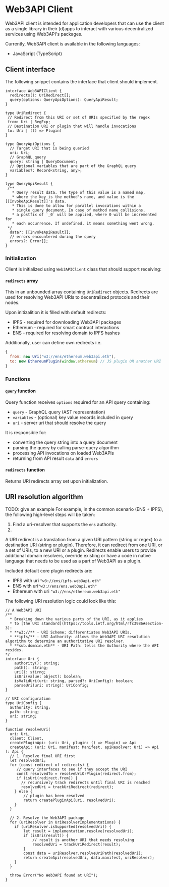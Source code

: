 # Web3API Client

Web3API client is intended for application developers that can use the client as a single library in their (d)apps to interact with various decentralized services using Web3API's packages.

Currently, Web3API client is available in the following languages:
 - JavaScript (TypeScript)

## Client interface
The following snippet contains the interface that client should implement.

```
interface Web3APIClient {
  redirects(): UriRedirect[];
  query(options: QueryApiOptions): QueryApiResult;
}

type UriRedirect {
 // Redirect from this URI or set of URIs specified by the regex
 from: Uri | RegExp;
 // Destination URI or plugin that will handle invocations
 to: Uri | (() => Plugin)
}

type QueryApiOptions {
  // Target URI that is being queried
  uri: Uri;
  // GraphQL query
  query: string | QueryDocument;
  // Optional variables that are part of the GraphQL query
  variables?: Record<string, any>;
}

type QueryApiResult {
 /**
   * Query result data. The type of this value is a named map,
   * where the key is the method's name, and value is the [[InvokeApiResult]]'s data.
   * This is done to allow for parallel invocations within a
   * single query document. In case of method name collisions,
   * a postfix of `_0` will be applied, where 0 will be incremented for
   * each occurrence. If undefined, it means something went wrong.
 */
  data?: [[InvokeApiResult]];
  // errors encountered during the query
  errors?: Error[];
}
```

### Initialization
Client is initialized using `Web3APIClient` class that should support receiving:

#### `redirects` array
This in an unbounded array containing `UriRedirect` objects.
Redirects are used for resolving Web3API URIs to decentralized protocols and their nodes.
 
Upon initizalition it is filled with default redirects:
 - IPFS - required for downloading Web3API packages
 - Ethereum - required for smart contract interactions
 - ENS - required for resolving domain to IPFS hashes

Additionally, user can define own redirects i.e.
```js
{
  from: new Uri("w3://ens/ethereum.web3api.eth"),
  to: new EthereumPlugin(window.ethereum) // JS plugin OR another URI
}
```

### Functions

#### `query` function
Query function receives `options` required for an API query containing:
 - `query` - GraphQL query (AST representation)
 - `variables` - (optional) key value records included in query
 - `uri` - server uri that should resolve the query

It is responsible for:
 - converting the query string into a query document
 - parsing the query by calling parse-query algorithm
 - processing API invocations on loaded Web3APIs
 - returning from API result `data` and `errors`

#### `redirects` function

Returns URI redirects array set upon initialization. 

## URI resolution algorithm

TODO: give an example
For example, in the common scenario (ENS + IPFS), the following high-level steps will be taken:
1. Find a uri-resolver that supports the `ens` authority.
2. 

A URI redirect is a translation from a given URI pattern (string or regex) to a destination URI (string or plugin).
Therefore, it can redirect from one URI, or a set of URIs, to a new URI or a plugin. 
Redirects enable users to provide additional domain resolvers, override existing or have a code in native language that needs to be used as a part of Web3API as a plugin.  

Included default core plugin redirects are:
 - IPFS with uri `"w3://ens/ipfs.web3api.eth"`
 - ENS with uri`"w3://ens/ens.web3api.eth"`
 - Ethereum with uri `"w3://ens/ethereum.web3api.eth"`
 
The following URI resolution logic could look like this:

```
// A Web3API URI
/**
  * Breaking down the various parts of the URI, as it applies
  * to [the URI standard](https://tools.ietf.org/html/rfc3986#section-3):
  * **w3://** - URI Scheme: differentiates Web3API URIs.
  * **ipfs/** - URI Authority: allows the Web3API URI resolution algorithm to determine an authoritative URI resolver.
  * **sub.domain.eth** - URI Path: tells the Authority where the API resides.
*/
interface Uri {
    authority(): string;
    path(): string;
    uri(): stirng;
    isUri(value: object): boolean;
    isValidUri(uri: string, parsed?: UriConfig): boolean;
    parseUri(uri: string): UriConfig;
}

// URI configuration
type UriConfig {
  authority: string;
  path: string;
  uri: string;
}

function resolveUri(
  uri: Uri,
  client: Client,
  createPluginApi: (uri: Uri, plugin: () => Plugin) => Api
  createApi: (uri: Uri, manifest: Manifest, apiResolver: Uri) => Api
): Api {
  // 1. Resolve final URI first
  let resolvedUri;
  for (const redirect of redirects) {
     // query interfaces to see if they accept the URI
     const resolvedTo = resolveUriOrPlugin(redirect.from);
     if (isUri(redirect.from)) {
       // recursively track redirects until final URI is reached
       resolvedUri = trackUriRedirect(redirect);
    } else {
        // plugin has been resolved
        return createPluginApi(uri, resolvedUri);
    }
  }

  // 2. Resolve the Web3API package
  for (uriResolver in UriResolverImplementations) {
    if (uriResolver.isSupported(resolvedUri)) {
        let result = implementation.resolve(resolvedUri);
        if (isUri(result)) {
            // result is another URI that needs resolving
            resolvedUri = trackUriRedirect(result);
        }
        const data = uriResolver.resolveUriPath(resolvedUri);
        return createApi(resolvedUri, data.manifest, uriResolver);
    }
  }

  throw Error("No Web3API found at URI");
}
```
